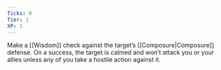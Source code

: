 ```yaml
---
Ticks: 0
Tier: 1
XP: 1
---
```


Make a [[Wisdom]] check against the target’s [[Composure|Composure]] defense. On a success, the target is calmed and won’t attack you or your allies unless any of you take a hostile action against it.